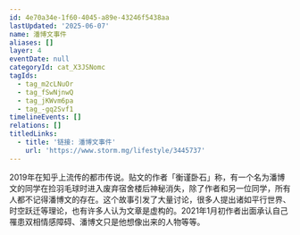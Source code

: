 ```yaml
---
id: 4e70a34e-1f60-4045-a89e-43246f5438aa
lastUpdated: '2025-06-07'
name: 潘博文事件
aliases: []
layer: 4
eventDate: null
categoryId: cat_X3JSNomc
tagIds:
  - tag_m2cLNuOr
  - tag_fSwNjnwQ
  - tag_jKWvm6pa
  - tag_-gq2Svf1
timelineEvents: []
relations: []
titledLinks:
  - title: '链接: 潘博文事件'
    url: 'https://www.storm.mg/lifestyle/3445737'
---
```

2019年在知乎上流传的都市传说。贴文的作者「衡谨卧石」称，有一个名为潘博文的同学在捡羽毛球时进入废弃宿舍楼后神秘消失，除了作者和另一位同学，所有人都不记得潘博文的存在。这个故事引发了大量讨论，很多人提出诸如平行世界、时空跃迁等理论，也有许多人认为文章是虚构的。2021年1月初作者出面承认自己罹患双相情感障碍、潘博文只是他想像出来的人物等等。
